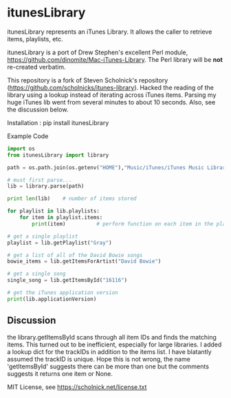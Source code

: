 itunesLibrary
==============

itunesLibrary represents an iTunes Library. It allows the caller to retrieve items, playlists, etc.

itunesLibrary is a port of Drew Stephen's excellent Perl module, https://github.com/dinomite/Mac-iTunes-Library. The Perl
library will be **not** re-created verbatim.

This repository is a fork of Steven Scholnick's repository (https://github.com/scholnicks/itunes-library). Hacked the reading of the library using a lookup instead of iterating across iTunes items. Parsing my huge iTunes lib went from several minutes to about 10 seconds. Also, see the discussion below. 

Installation : pip install itunesLibrary

Example Code

```python
import os
from itunesLibrary import library

path = os.path.join(os.getenv("HOME"),"Music/iTunes/iTunes Music Library.xml")

# must first parse...
lib = library.parse(path)

print len(lib)    # number of items stored

for playlist in lib.playlists:
    for item in playlist.items:
        print(item)          # perform function on each item in the playlist

# get a single playlist
playlist = lib.getPlaylist("Gray")

# get a list of all of the David Bowie songs
bowie_items = lib.getItemsForArtist("David Bowie")

# get a single song
single_song = lib.getItemsById("16116")

# get the iTunes application version
print(lib.applicationVersion)
```

## Discussion
the library.getItemsById scans through all item IDs and finds the matching items. This turned out to be inefficient, especially for large libraries. I added a lookup dict for the trackIDs in addition to the items list. I have blatantly assumed the trackID is unique. Hope this is not wrong, the name 'getItemsById' suggests there can be more than one but the comments suggests it returns one item or None. 

MIT License, see https://scholnick.net/license.txt

